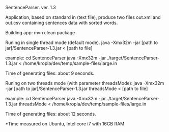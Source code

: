 SentenceParser.
ver. 1.3

Application, based on standard in (text file), produce two files out.xml and out.csv containing sentences data with sorted words.

Building app:
mvn clean package

Runing in single thread mode (default mode).
java -Xmx32m -jar [path to jar]/SentenceParser-1.3.jar < [path to file]

example:
cd SentenceParser
java -Xmx32m -jar ./target/SentenceParser-1.3.jar < /home/kropla/dev/temp/sample-files/large.in

Time of generating files: about 9 seconds.



Runing on two threads mode (with parameter threadsMode):
java -Xmx32m -jar [path to jar]/SentenceParser-1.3.jar threadsMode < [path to file]

example:
cd SentenceParser
java -Xmx32m -jar ./target/SentenceParser-1.3.jar threadsMode < /home/kropla/dev/temp/sample-files/large.in

Time of generating files: about 12 seconds.


*Time measured on Ubuntu, Intel core i7 with 16GB RAM